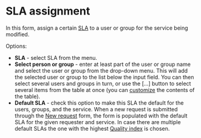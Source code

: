 # SLA assignment
     
In this form, assign a certain [SLA](../../../../../../alvao-service-desk/implementation/services/sla) to a user or group for the service being modified.
     
Options:
     
- **SLA** - select SLA from the menu.
- **Select person or group** - enter at least part of the user or group name and select the user or group from the drop-down menu. This will add the selected user or group to the list below the input field. You can then select several users and groups in turn, or use the [...] button to select several items from the table at once (you can [customize](../../../../../../alvao-asset-management/working-with-tables) the contents of the table).
- **Default SLA** - check this option to make this SLA the default for the users, groups, and the service. When a new request is submitted through the [New request](../../../../requests/new-request) form, the form is populated with the default SLA for the given requester and service. In case there are multiple default SLAs the one with the highest [Quality index](../../sla/create-sla) is chosen.
